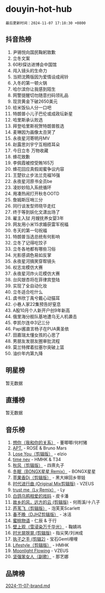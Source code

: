 # douyin-hot-hub

`最后更新时间：2024-11-07 17:18:30 +0800`

## 抖音热榜

1. 尹锡悦向国民鞠躬致歉
1. 立冬文案
1. 60秒探访进博会中国馆
1. 闯入镜头的生命力
1. 当把沈腾版因为爱情设成闹铃
1. 入冬的第一顿火锅
1. 哈尔滨你让我感到陌生
1. 网警提醒切勿随意扫码领礼品
1. 现货黄金下破2650美元
1. 给米饭仙人分一口吧
1. 特朗普小儿子巴伦或成政坛新星
1. 哈里斯承认败选
1. 拜登哈里斯祝贺特朗普胜选
1. 麦琳因为画像太丑哭了
1. 永夜星河寄明月MV
1. 赵露思刘宇宁互相捂耳朵
1. 今日立冬 万物收藏
1. 蜂花致歉
1. 李佩霞被控受贿165万
1. 蜂花回应真假闺蜜争议内容
1. 王楚钦止步法兰克福16强
1. 永夜星河原书全员be
1. 凌妙妙陷入系统循环
1. 用凑热闹打开秋冬OOTD
1. 詹姆斯压哨三分
1. 同行谈发型师晓华走红
1. 终于等到妖化文潇出场了
1. 雇主入狱 月嫂抚养女婴3年
1. 网友用小米15求婚获雷军祝福
1. 冬天的第一句祝福
1. 特朗普当选总统有何影响
1. 立冬了记得吃饺子
1. 立冬各地都有哪些习俗
1. 光影感调色易如反掌
1. 永夜星河搞笑穿帮镜头
1. 权志龙模仿大赛
1. 永夜星河炸火花模仿大赛
1. 台风银杏将在菲律宾登陆
1. 实现了全自动化妆
1. 立冬适合吃什么
1. 虞书欣丁禹兮戴心动猫耳
1. 小巷人家22集预告好窒息
1. A股10月个人新开户创9年新高
1. 俄里海分舰队基地遭乌无人机袭击
1. 李凯尔连中3记三分
1. Papi酱直言杨子在PUA黄圣依
1. 田嘉瑞太懂女孩的心思了
1. 男朋友发朋友圈审批流程
1. 莫兰特撵着拉塞尔突破上篮
1. 油价年内第九降

## 明星榜

暂无数据

## 直播榜

暂无数据

## 音乐榜

1. [想你（我和你的关系）](https://sf6-cdn-tos.douyinstatic.com/obj/tos-cn-ve-2774/o8QxhcOBDYYX0zqKCjFVQXZ3RBffnRBQEogitG) - 董唧唧/何村猪
1. [APT.](https://sf3-cdn-tos.douyinstatic.com/obj/tos-cn-ve-2774/oUIcRnUtZBV1JgZtxIMCAiiBSVBSEEOCFfkeMQ) - ROSÉ & Bruno Mars
1. [Lose You（剪辑版）](https://sf5-hl-cdn-tos.douyinstatic.com/obj/tos-cn-ve-2774/og9yxQxAWI86iBNr9ojBFMoWTIvDZZb8HwiGY) - elzio
1. [time nev](https://sf3-cdn-tos.douyinstatic.com/obj/tos-cn-ve-2774/oc6aICzpzBCWrhCvDVi2AZmQLt0gIBxfMEfd6i) - HMHK & T34
1. [秋风（剪辑版）](https://sf5-hl-cdn-tos.douyinstatic.com/obj/tos-cn-ve-2774/ocGaU84LfAfzMd2wbXdQFpCGhBiXg82JNMRRie) - 四熹丸子
1. [冬眠（BONGX星星 Remix）](https://sf5-hl-cdn-tos.douyinstatic.com/obj/tos-cn-ve-2774/oMCfFFoE3LwQ7agAgOIG4ieExqkeAsxNBEkLdz) - BONGX星星
1. [苹果香Dj（剪辑版）](https://sf5-hl-cdn-tos.douyinstatic.com/obj/tos-cn-ve-2774/oEeIEQbYGAOspCTRAIeYF4Ok8LgZ8NBaRe4ztR) - 黑大婶回乡带娃
1. [时代进行曲 (Original Mix剪辑版)](https://sf5-hl-cdn-tos.douyinstatic.com/obj/tos-cn-ve-2774/oYrssziLdrtiW6cKABM8n5Vfc2xwXiIBInoAkn) - VZEUS
1. [trust me（Ly Remix）](https://sf5-hl-cdn-tos.douyinstatic.com/obj/tos-cn-ve-2774/oUo1M8fz5AfmMSExABQQKFE0eCMWgsiccfqrMA) - Ly
1. [白鸽乌鸦相爱的戏码](https://sf3-cdn-tos.douyinstatic.com/obj/tos-cn-ve-2774/oMVVEf6eDAOmFtNtCsEqKpIorBDM8Nkg6TZRqC) - 皮卡潘
1. [故乡的风，远方的云 (剪辑版)](https://sf3-cdn-tos.douyinstatic.com/obj/tos-cn-ve-2774/ooPEdiZMrAAWisczq1WXoZYGU6GxII2UUBvYI) - 何雨溪/十八子
1. [芦苇飞（剪辑版）](https://sf6-cdn-tos.douyinstatic.com/obj/tos-cn-ve-2774/ok3IaChjEFFoK3FAMzXDEgfpeE6Al3Nv2BnfCW) - 泡芙芙Scarlett
1. [春不晚（DJHZ剪辑版）](https://sf5-hl-cdn-tos.douyinstatic.com/obj/tos-cn-ve-2774/osEZa7YZ6wNo9QDABgfGFaCQKRQTNafsBJDnKt) - 冰洁
1. [蜜桃物语](https://sf5-hl-cdn-tos.douyinstatic.com/obj/tos-cn-ve-2774/oIhOSCZtIACtYU4XQkngiW9kCBfVD1Fz9IYeqL) - 仁辰 & 于行
1. [壁上观（雪浸染万千华光）](https://sf5-hl-cdn-tos.douyinstatic.com/obj/tos-cn-ve-2774/ocIizBMxWi8vA8UdAMIYdYCjgBB5Z3WZWxrvY) - 鞠婧祎
1. [时光晃呀晃 (剪辑版)](https://sf3-cdn-tos.douyinstatic.com/obj/tos-cn-ve-2774/o8ACeQem3gwI1x3GIYGAfKG0LJebKFRJDwRwyW) - 指尖笑/刘洲成
1. [执子之手 (剪辑2)](https://sf5-hl-cdn-tos.douyinstatic.com/obj/tos-cn-ve-2774/oUoZLQjCc31XzqsBnBQUNgeKtYPBcgbFDwtfcu) - 宝石Gem\哩哩
1. [Lifestyle（剪辑版）](https://sf5-hl-cdn-tos.douyinstatic.com/obj/tos-cn-ve-2774/owfqGgjwG3V5lCLaAIezFMeg3LtuKNBaZKgzPV) - HMHK
1. [Moonlight Flowing](https://sf5-hl-cdn-tos.douyinstatic.com/obj/tos-cn-ve-2774/oopZsCtRnQgOhEYmv9FfBBgwmeaQmWQQZED9tN) - VZEUS
1. [坚强笨女人（副歌）](https://sf5-hl-cdn-tos.douyinstatic.com/obj/tos-cn-ve-2774/ospNInQiZvGWyBVg5zkNsAMct5uJIg1CrZiPL) - 那艺娜

## 品牌榜

[2024-11-07-brand.md](2024-11-07-brand.md)
